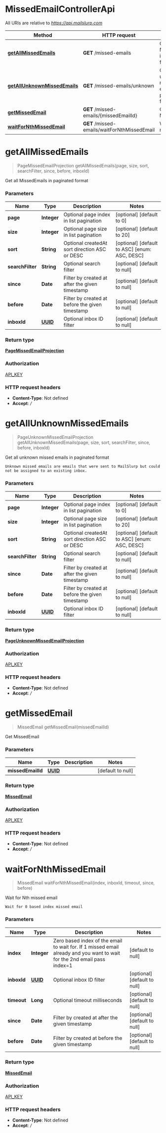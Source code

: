 # MissedEmailControllerApi

All URIs are relative to *https://api.mailslurp.com*

Method | HTTP request | Description
------------- | ------------- | -------------
[**getAllMissedEmails**](MissedEmailControllerApi#getAllMissedEmails) | **GET** /missed-emails | Get all MissedEmails in paginated format
[**getAllUnknownMissedEmails**](MissedEmailControllerApi#getAllUnknownMissedEmails) | **GET** /missed-emails/unknown | Get all unknown missed emails in paginated format
[**getMissedEmail**](MissedEmailControllerApi#getMissedEmail) | **GET** /missed-emails/{missedEmailId} | Get MissedEmail
[**waitForNthMissedEmail**](MissedEmailControllerApi#waitForNthMissedEmail) | **GET** /missed-emails/waitForNthMissedEmail | Wait for Nth missed email


<a name="getAllMissedEmails"></a>
# **getAllMissedEmails**
> PageMissedEmailProjection getAllMissedEmails(page, size, sort, searchFilter, since, before, inboxId)

Get all MissedEmails in paginated format

### Parameters

Name | Type | Description  | Notes
------------- | ------------- | ------------- | -------------
 **page** | **Integer**| Optional page index in list pagination | [optional] [default to 0]
 **size** | **Integer**| Optional page size in list pagination | [optional] [default to 20]
 **sort** | **String**| Optional createdAt sort direction ASC or DESC | [optional] [default to ASC] [enum: ASC, DESC]
 **searchFilter** | **String**| Optional search filter | [optional] [default to null]
 **since** | **Date**| Filter by created at after the given timestamp | [optional] [default to null]
 **before** | **Date**| Filter by created at before the given timestamp | [optional] [default to null]
 **inboxId** | [**UUID**](../Models/)| Optional inbox ID filter | [optional] [default to null]

### Return type

[**PageMissedEmailProjection**](../Models/PageMissedEmailProjection)

### Authorization

[API_KEY](../README#API_KEY)

### HTTP request headers

- **Content-Type**: Not defined
- **Accept**: */*

<a name="getAllUnknownMissedEmails"></a>
# **getAllUnknownMissedEmails**
> PageUnknownMissedEmailProjection getAllUnknownMissedEmails(page, size, sort, searchFilter, since, before, inboxId)

Get all unknown missed emails in paginated format

    Unknown missed emails are emails that were sent to MailSlurp but could not be assigned to an existing inbox.

### Parameters

Name | Type | Description  | Notes
------------- | ------------- | ------------- | -------------
 **page** | **Integer**| Optional page index in list pagination | [optional] [default to 0]
 **size** | **Integer**| Optional page size in list pagination | [optional] [default to 20]
 **sort** | **String**| Optional createdAt sort direction ASC or DESC | [optional] [default to ASC] [enum: ASC, DESC]
 **searchFilter** | **String**| Optional search filter | [optional] [default to null]
 **since** | **Date**| Filter by created at after the given timestamp | [optional] [default to null]
 **before** | **Date**| Filter by created at before the given timestamp | [optional] [default to null]
 **inboxId** | [**UUID**](../Models/)| Optional inbox ID filter | [optional] [default to null]

### Return type

[**PageUnknownMissedEmailProjection**](../Models/PageUnknownMissedEmailProjection)

### Authorization

[API_KEY](../README#API_KEY)

### HTTP request headers

- **Content-Type**: Not defined
- **Accept**: */*

<a name="getMissedEmail"></a>
# **getMissedEmail**
> MissedEmail getMissedEmail(missedEmailId)

Get MissedEmail

### Parameters

Name | Type | Description  | Notes
------------- | ------------- | ------------- | -------------
 **missedEmailId** | [**UUID**](../Models/)|  | [default to null]

### Return type

[**MissedEmail**](../Models/MissedEmail)

### Authorization

[API_KEY](../README#API_KEY)

### HTTP request headers

- **Content-Type**: Not defined
- **Accept**: */*

<a name="waitForNthMissedEmail"></a>
# **waitForNthMissedEmail**
> MissedEmail waitForNthMissedEmail(index, inboxId, timeout, since, before)

Wait for Nth missed email

    Wait for 0 based index missed email

### Parameters

Name | Type | Description  | Notes
------------- | ------------- | ------------- | -------------
 **index** | **Integer**| Zero based index of the email to wait for. If 1 missed email already and you want to wait for the 2nd email pass index&#x3D;1 | [default to null]
 **inboxId** | [**UUID**](../Models/)| Optional inbox ID filter | [optional] [default to null]
 **timeout** | **Long**| Optional timeout milliseconds | [optional] [default to null]
 **since** | **Date**| Filter by created at after the given timestamp | [optional] [default to null]
 **before** | **Date**| Filter by created at before the given timestamp | [optional] [default to null]

### Return type

[**MissedEmail**](../Models/MissedEmail)

### Authorization

[API_KEY](../README#API_KEY)

### HTTP request headers

- **Content-Type**: Not defined
- **Accept**: */*

